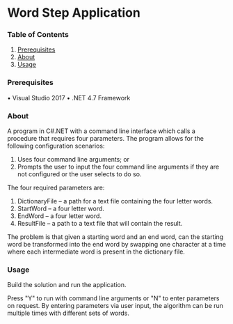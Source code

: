 # Word Step Application

### Table of Contents
1. [Prerequisites](https://github.com/ddh4/WordStepApp#prerequisites)
2. [About](https://github.com/ddh4/WordStepApp#about)
3. [Usage](https://github.com/ddh4/WordStepApp#usage)

### Prerequisites
•	Visual Studio 2017
•	.NET 4.7 Framework

### About
A program in C#.NET with a command line interface which calls a procedure that requires four parameters. The program allows for the following configuration scenarios:

1. Uses four command line arguments; or 
2. Prompts the user to input the four command line arguments if they are not configured or the user selects to do so.

The four required parameters are:
1.	DictionaryFile – a path for a text file containing the four letter words.
2.	StartWord – a four letter word.
3.	EndWord – a four letter word.
4.	ResultFile – a path to a text file that will contain the result.

The problem is that given a starting word and an end word, can the starting word be transformed into the end word by swapping one character at a time where each intermediate word is present in the dictionary file. 

### Usage

Build the solution and run the application.

Press "Y" to run with command line arguments or "N" to enter parameters on request.
By entering parameters via user input, the algorithm can be run multiple times with different sets of words.
